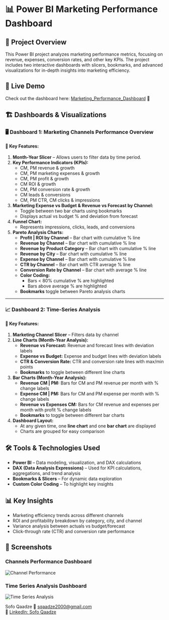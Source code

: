 # 📊 Power BI Marketing Performance Dashboard

## 📌 Project Overview
This Power BI project analyzes marketing performance metrics, focusing on revenue, expenses, conversion rates, and other key KPIs. The project includes two interactive dashboards with slicers, bookmarks, and advanced visualizations for in-depth insights into marketing efficiency.


## 🔗 Live Demo  
Check out the dashboard here: [Marketing_Performance_Dashboard](https://app.powerbi.com/view?r=eyJrIjoiZWIwZTU1ZWMtNmI0MC00MWVmLTg0MjAtYTA0MjU4YzdjODczIiwidCI6ImJkMGQ4ZDNmLTJjODYtNGRhMC04Y2FhLWZlNjFlNzNlNGQ5MyIsImMiOjEwfQ%3D%3D) 🚀  



## 🏗️ Dashboards & Visualizations

### 🖥️ Dashboard 1: Marketing Channels Performance Overview
#### 🔹 Key Features:
1. **Month-Year Slicer** – Allows users to filter data by time period.
2. **Key Performance Indicators (KPIs):**
   - CM, PM revenue & growth
   - CM, PM marketing expenses & growth
   - CM, PM profit & growth
   - CM ROI & growth
   - CM, PM conversion rate & growth
   - CM leads & conversions
   - CM, PM CTR, CM clicks & impressions
3. **Marketing Expense vs Budget & Revenue vs Forecast by Channel:**
   - Toggle between two bar charts using bookmarks
   - Displays actual vs budget % and deviation from forecast
4. **Funnel Chart:**
   - Represents impressions, clicks, leads, and conversions
5. **Pareto Analysis Charts:**
   - **Profit | ROI by Channel** – Bar chart with cumulative % line
   - **Revenue by Channel** – Bar chart with cumulative % line
   - **Revenue by Product Category** – Bar chart with cumulative % line
   - **Revenue by City** – Bar chart with cumulative % line
   - **Expense by Channel** – Bar chart with cumulative % line
   - **CTR by Channel** – Bar chart with CTR average % line
   - **Conversion Rate by Channel** – Bar chart with average % line
   - **Color Coding:**
     - Bars < 80% cumulative % are highlighted
     - Bars above average % are highlighted
   - **Bookmarks** toggle between Pareto analysis charts

---
### 📈 Dashboard 2: Time-Series Analysis
#### 🔹 Key Features:
1. **Marketing Channel Slicer** – Filters data by channel
2. **Line Charts (Month-Year Analysis):**
   - **Revenue vs Forecast:** Revenue and forecast lines with deviation labels
   - **Expense vs Budget:** Expense and budget lines with deviation labels
   - **CTR & Conversion Rate:** CTR and conversion rate lines with max/min points
   - **Bookmarks** to toggle between different line charts
3. **Bar Charts (Month-Year Analysis):**
   - **Revenue CM | PM:** Bars for CM and PM revenue per month with % change labels
   - **Expense CM | PM:** Bars for CM and PM expense per month with % change labels
   - **Revenue vs Expenses CM:** Bars for CM revenue and expenses per month with profit % change labels
   - **Bookmarks** to toggle between different bar charts
4. **Dashboard Layout:**
   - At any given time, one **line chart** and one **bar chart** are displayed
   - Charts are grouped for easy comparison

## 🛠️ Tools & Technologies Used
- **Power BI** – Data modeling, visualization, and DAX calculations
- **DAX (Data Analysis Expressions)** – Used for KPI calculations, aggregations, and trend analysis
- **Bookmarks & Slicers** – For dynamic data exploration
- **Custom Color Coding** – To highlight key insights

## 📊 Key Insights
- Marketing efficiency trends across different channels
- ROI and profitability breakdown by category, city, and channel
- Variance analysis between actuals vs budget/forecast
- Click-through rate (CTR) and conversion rate performance


## 📸 Screenshots

### Channels Performance Dashboard  
![Channel Performance](https://github.com/sofoq/Power_BI_Marketing_Performance_Dashboard/blob/main/Channel_Performance.png)  

### Time Series Analysis Dashboard  
![Time Series Analysis](https://github.com/sofoq/Power_BI_Marketing_Performance_Dashboard/blob/main/Time_Series_Analysis.png)  


Sofo Qaadze 
📧 [sqaadze2000@gmail.com](mailto:sqaadze2000@gmail.com)  
🔗 [LinkedIn: Sofo Qaadze](https://www.linkedin.com/in/sofo-qaadze-ba7895205/)



